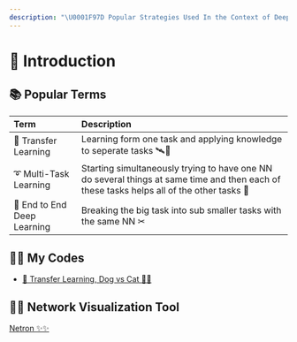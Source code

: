 ```yaml
---
description: "\U0001F97D Popular Strategies Used In the Context of Deep Learning"
---
```


# 🌱 Introduction

## 📚 Popular Terms

| Term | Description |
| :--- | :--- |
| 🚙 Transfer Learning | Learning form one task and applying knowledge to seperate tasks 🛰🚙 |
| ➰ Multi-Task Learning | Starting simultaneously trying to have one NN do several things at same time and then each of these tasks helps all of the other tasks 🚀 |
| 🏴 End to End Deep Learning | Breaking the big task into sub smaller tasks with the same NN ✂ |

## 👩‍💻 My Codes

* [🚙 Transfer Learning, Dog vs Cat 🐶🐱](https://github.com/asmaamirkhan/DeepLearningNotes/tree/da4c62c2afe30406ed8f7318e02c1d797abce34b/5-DLStrategies/0-TransferLearningDogvsCat.ipynb)

## 👷‍♀️ Network Visualization Tool

[Netron ✨✨](https://github.com/lutzroeder/netron)

